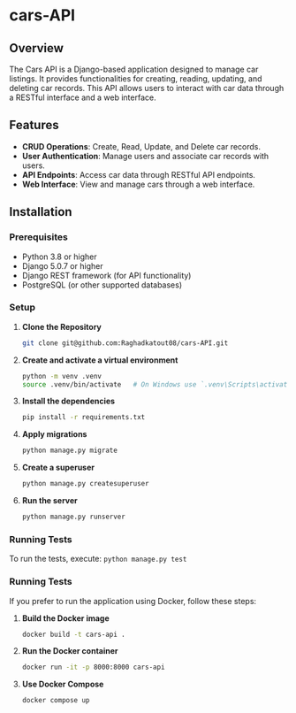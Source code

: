 # cars-API

## Overview

The Cars API is a Django-based application designed to manage car listings. It provides functionalities for creating, reading, updating, and deleting car records. This API allows users to interact with car data through a RESTful interface and a web interface.

## Features

- **CRUD Operations**: Create, Read, Update, and Delete car records.
- **User Authentication**: Manage users and associate car records with users.
- **API Endpoints**: Access car data through RESTful API endpoints.
- **Web Interface**: View and manage cars through a web interface.

## Installation

### Prerequisites

- Python 3.8 or higher
- Django 5.0.7 or higher
- Django REST framework (for API functionality)
- PostgreSQL (or other supported databases)

### Setup

1. **Clone the Repository**

   ```bash
   git clone git@github.com:Raghadkatout08/cars-API.git


2. **Create and activate a virtual environment**
    ```bash
    python -m venv .venv
    source .venv/bin/activate   # On Windows use `.venv\Scripts\activate`

3. **Install the dependencies**
    ```bash
    pip install -r requirements.txt

4. **Apply migrations**
    ```bash
    python manage.py migrate
    
5. **Create a superuser**
    ```bash
    python manage.py createsuperuser

6. **Run the server**
    ```bash
    python manage.py runserver

### Running Tests
To run the tests, execute:
    ```python manage.py test```

### Running Tests
If you prefer to run the application using Docker, follow these steps:
1. **Build the Docker image**
   ```bash
   docker build -t cars-api .

2. **Run the Docker container**
   ```bash
   docker run -it -p 8000:8000 cars-api

3. **Use Docker Compose**
   ```bash
   docker compose up
